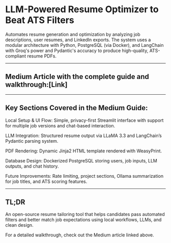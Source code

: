 # LLM-Powered Resume Optimizer to Beat ATS Filters

Automates resume generation and optimization by analyzing job descriptions, user resumes, and LinkedIn exports. The system uses a modular architecture with Python, PostgreSQL (via Docker), and LangChain with Groq's power and Pydantic's accuracy to produce high-quality, ATS-compliant resume PDFs.

-----------------------------------------
Medium Article with the complete guide and walkthrough:[Link]
-----------------------------------------

-----------------------------------------
Key Sections Covered in the Medium Guide:
-----------------------------------------
Local Setup & UI Flow: Simple, privacy-first Streamlit interface with support for multiple job versions and chat-based interaction.

LLM Integration: Structured resume output via LLaMA 3.3 and LangChain’s Pydantic parsing system.

PDF Rendering: Dynamic Jinja2 HTML template rendered with WeasyPrint.

Database Design: Dockerized PostgreSQL storing users, job inputs, LLM outputs, and chat history.

Future Improvements: Rate limiting, project sections, Ollama summarization for job titles, and ATS scoring features.

-----------------------------------------
TL;DR
-----------------------------------------

An open-source resume tailoring tool that helps candidates pass automated filters and better match job expectations using local workflows, LLMs, and clean design.

For a detailed walkthrough, check out the Medium article linked above.

